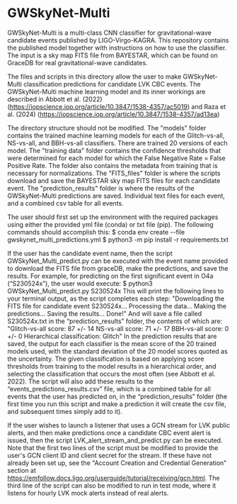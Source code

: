 # GWSkyNet-Multi
GWSkyNet-Multi is a multi-class CNN classifier for gravitational-wave candidate events published by LIGO-Virgo-KAGRA. This repository contains the published model together with instructions on how to use the classifier. The input is a sky map FITS file from BAYESTAR, which can be found on GraceDB for real gravitational-wave candidates.

The files and scripts in this directory allow the user to make GWSkyNet-Multi classification predictions for candidate LVK CBC events. The GWSkyNet-Multi machine learning model and its inner workings are described in Abbott et al. (2022) (https://iopscience.iop.org/article/10.3847/1538-4357/ac5019) and Raza et al. (2024) (https://iopscience.iop.org/article/10.3847/1538-4357/ad13ea)

The directory structure should not be modified.
The "models" folder contains the trained machine learning models for each of the Glitch-vs-all, NS-vs-all, and BBH-vs-all classifiers. There are trained 20 versions of each model.
The "training data" folder contains the confidence thresholds that were determined for each model for which the False Negative Rate = False Positive Rate. The folder also contains the metadata from training that is necessary for normalizations.
The "FITS_files" folder is where the scripts download and save the BAYESTAR sky map FITS files for each candidate event.
The "prediction_results" folder is where the results of the GWSkyNet-Multi predictions are saved. Individual text files for each event, and a combined csv table for all events.

The user should first set up the environment with the required packages using either the provided yml file (conda) or txt file (pip). The following commands should accomplish this:
$ conda env create --file gwskynet_multi_predictions.yml
$ python3 -m pip install -r requirements.txt

If the user has the candidate event name, then the script GWSkyNet_Multi_predict.py can be executed with the event name provided to download the FITS file from graceDB, make the predictions, and save the results. For example, for predicting on the first significant event in O4a (“S230524x”), the user would execute:
$ python3 GWSkyNet_Multi_predict.py S230524x
This will print the following lines to your terminal output, as the script completes each step:
"Downloading the FITS file for candidate event S230524x...
Processing the data...
Making the predictions...
Saving the results...
Done!"
And will save a file called S230524x.txt in the “prediction_results” folder, the contents of which are:
"Glitch-vs-all score: 87 +/- 14
NS-vs-all score: 71 +/- 17
BBH-vs-all score: 0 +/- 0
Hierarchical classification: Glitch"
In the prediction results that are saved, the output for each classifier is the mean score of the 20 trained models used, with the standard deviation of the 20 model scores quoted as the uncertainty. The given classification is based on applying score thresholds from training to the model results in a hierarchical order, and selecting the classification that occurs the most often (see Abbott et al. 2022). The script will also add these results to the “events_predictions_results.csv” file, which is a combined table for all events that the user has predicted on, in the “prediction_results” folder (the first time you run this script and make a prediction it will create the csv file, and subsequent times simply add to it).


If the user wishes to launch a listener that uses a GCN stream for LVK public alerts, and then make predictions once a candidate CBC event alert is issued, then the script LVK_alert_stream_and_predict.py can be executed. Note that the first two lines of the script must be modified to provide the user's GCN client ID and client secret for the stream. If these have not already been set up, see the "Account Creation and Credential Generation" section at https://emfollow.docs.ligo.org/userguide/tutorial/receiving/gcn.html. The third line of the script can also be modified to run in test mode, where it listens for hourly LVK mock alerts instead of real alerts.
